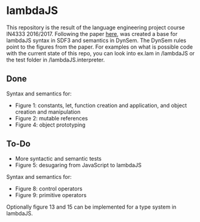 # lambdaJS
This repository is the result of the language engineering project course IN4333 2016/2017.
Following the paper [here](https://cs.brown.edu/research/plt/dl/jssem/v1/), was created a base for lambdaJS syntax in SDF3 and semantics in DynSem.
The DynSem rules point to the figures from the paper. 
For examples on what is possible code with the current state of this repo, you can look into ex.lam in /lambdaJS or the test folder in /lambdaJS.interpreter.

## Done
Syntax and semantics for:
- Figure 1: constants, let, function creation and application, and object creation and manipulation
- Figure 2: mutable references
- Figure 4: object prototyping

## To-Do
- More syntactic and semantic tests
- Figure 5: desugaring from JavaScript to lambdaJS

Syntax and semantics for:
- Figure 8: control operators
- Figure 9: primitive operators

Optionally figure 13 and 15 can be implemented for a type system in lambdaJS.
